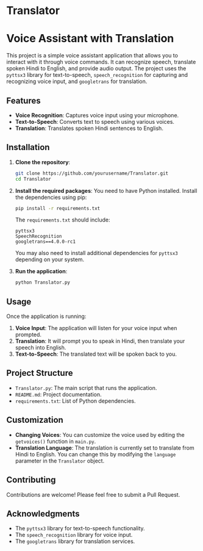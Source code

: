 # Translator

# Voice Assistant with Translation

This project is a simple voice assistant application that allows you to interact with it through voice commands. It can recognize speech, translate spoken Hindi to English, and provide audio output. The project uses the `pyttsx3` library for text-to-speech, `speech_recognition` for capturing and recognizing voice input, and `googletrans` for translation.

## Features

- **Voice Recognition**: Captures voice input using your microphone.
- **Text-to-Speech**: Converts text to speech using various voices.
- **Translation**: Translates spoken Hindi sentences to English.
  
## Installation

1. **Clone the repository**:
    ```bash
    git clone https://github.com/yourusername/Translator.git
    cd Translator
    ```

2. **Install the required packages**:
    You need to have Python installed. Install the dependencies using pip:
    ```bash
    pip install -r requirements.txt
    ```

    The `requirements.txt` should include:
    ```text
    pyttsx3
    SpeechRecognition
    googletrans==4.0.0-rc1
    ```
    
    You may also need to install additional dependencies for `pyttsx3` depending on your system.

3. **Run the application**:
    ```bash
    python Translator.py
    ```

## Usage

Once the application is running:

1. **Voice Input**: The application will listen for your voice input when prompted.
2. **Translation**: It will prompt you to speak in Hindi, then translate your speech into English.
3. **Text-to-Speech**: The translated text will be spoken back to you.

## Project Structure

- `Translator.py`: The main script that runs the application.
- `README.md`: Project documentation.
- `requirements.txt`: List of Python dependencies.

## Customization

- **Changing Voices**: You can customize the voice used by editing the `getvoices()` function in `main.py`.
- **Translation Language**: The translation is currently set to translate from Hindi to English. You can change this by modifying the `language` parameter in the `Translator` object.

## Contributing

Contributions are welcome! Please feel free to submit a Pull Request.

## Acknowledgments

- The `pyttsx3` library for text-to-speech functionality.
- The `speech_recognition` library for voice input.
- The `googletrans` library for translation services.

